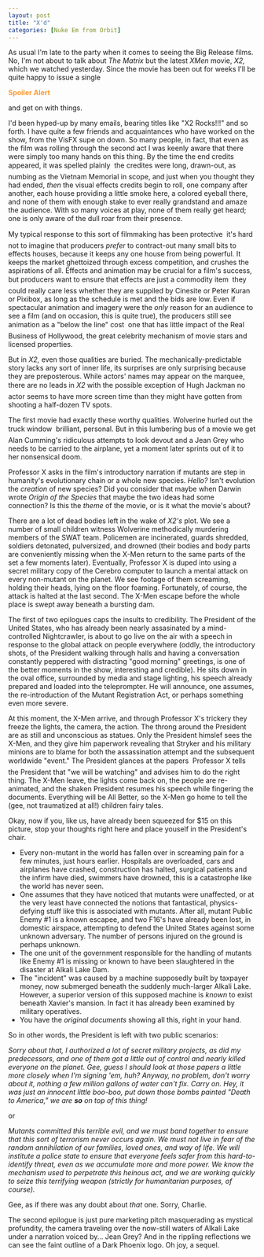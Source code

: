 ```yaml
---
layout: post
title: "X'd"
categories: [Nuke Em from Orbit]
---
```

As usual I'm late to the party when it comes to seeing the Big Release films. No, I'm not about to talk about <i>The Matrix</i> but the latest <i>XMen</i> movie, <i>X2,</i> which we watched yesterday. Since the movie has been out for weeks I'll be quite happy to issue a single

<font color="#ff9933"><b>Spoiler Alert</b></font>

and get on with things.

I'd been hyped-up by many emails, bearing titles like "X2 Rocks!!!" and so forth. I have quite a few friends and acquaintances who have worked on the show, from the VisFX supe on down. So many people, in fact, that even as the film was rolling through the second act I was keenly aware that there were simply too many hands on this thing. By the time the end credits appeared, it was spelled plainly &#151; the credites were long, drawn-out, as numbing as the Vietnam Memorial in scope, and just when you thought they had ended, <i>then</i> the visual effects credits begin to roll, one company after another, each house providing a little smoke here, a colored eyeball there, and none of them with enough stake to ever really grandstand and amaze the audience. With so many voices at play, none of them really get heard; one is only aware of the dull roar from their presence.

My typical response to this sort of filmmaking has been protective &#151; it's hard not to imagine that producers <i>prefer</i> to contract-out many small bits to effects houses, because it keeps any one house from being powerful. It keeps the market ghettoized through excess competition, and crushes the aspirations of all. Effects and animation may be crucial for a film's success, but producers want to ensure that effects are just a commodity item &#151; they could really care less whether they are suppiled by Cinesite or Peter Kuran or Pixibox, as long as the schedule is met and the bids are low. Even if spectacular animation and imagery were the <i>only</i> reason for an audience to see a film (and on occasion, this is quite true), the producers still see animation as a "below the line" cost &#151; one that has little impact of the Real Business of Hollywood, the great celebrity mechanism of movie stars and licensed properties.

But in <i>X2,</i> even those qualities are buried. The mechanically-predictable story lacks any sort of inner life, its surprises are only surprising because they are preposterous. While actors' names may appear on the marquee, there are no leads in <i>X2</i> &#151; with the possible exception of Hugh Jackman no actor seems to have more screen time than they might have gotten from shooting a half-dozen TV spots.

The first movie had exactly these worthy qualities. Wolverine hurled out the truck window &#151; brilliant, personal. But in this lumbering bus of a movie we get Alan Cumming's ridiculous attempts to look devout and a Jean Grey who needs to be carried to the airplane, yet a moment later sprints out of it to her nonsensical doom.

Professor X asks in the film's introductory narration if mutants are step in humanity's evolutionary chain or a whole new species. <i>Hello?</i> Isn't evolution the <i>creation</i> of new species? Did you consider that maybe when Darwin wrote <i>Origin of the Species</i> that maybe the two ideas had some connection? Is this the <i>theme</i> of the movie, or is it what the movie's about?

There are a lot of dead bodies left in the wake of <i>X2's</i> plot. We see a number of small children witness Wolverine methodically murdering members of the SWAT team. Policemen are incinerated, guards shredded, soldiers detonated, pulversized, and drowned (their bodies and body parts are conveniently missing when the X-Men return to the same parts of the set a few moments later). Eventually, Professor X is duped into using a secret military copy of the Cerebro computer to launch a mental attack on every non-mutant on the planet. We see footage of them screaming, holding their heads, lying on the floor foaming. Fortunately, of course, the attack is halted at the last second. The X-Men escape before the whole place is swept away beneath a bursting dam.

The first of two epilogues caps the insults to credibility. The President of the United States, who has already been nearly assasinated by a mind-controlled Nightcrawler, is about to go live on the air with a speech in response to the global attack on people everywhere (oddly, the introductory shots, of the President walking through halls and having a conversation constantly peppered with distracting "good morning" greetings, is one of the better moments in the show, interesting and credible). He sits down in the oval office, surrounded by media and stage lighting, his speech already prepared and loaded into the teleprompter. He will announce, one assumes, the re-introduction of the Mutant Registration Act, or perhaps something even more severe.

At this moment, the X-Men arrive, and through Professor X's trickery they freeze the lights, the camera, the action. The throng around the President are as still and unconscious as statues. Only the President himslef sees the X-Men, and they give him paperwork revealing that Stryker and his military minions are to blame for both the assassination attempt and the subsequent worldwide "event." The President glances at the papers &#151; Professor X tells the President that "we will be watching" and advises him to do the right thing. The X-Men leave, the lights come back on, the people are re-animated, and the shaken President resumes his speech while fingering the documents. Everything will be All Better, so the X-Men go home to tell the (gee, not traumatized at all!) children fairy tales.

Okay, now if you, like us, have already been squeezed for $15 on this picture, stop your thoughts right here and place youself in the President's chair.

<ul><li>Every non-mutant in the world has fallen over in screaming pain for a few minutes, just hours earlier. Hospitals are overloaded, cars and airplanes have crashed, construction has halted, surgical patients and the infirm have died, swimmers have drowned, this is a catastrophe like the world has never seen.</li><li>One assumes that they have noticed that mutants were unaffected, or at the very least have connected the notions that fantastical, physics-defying stuff like this is associated with mutants. After all, mutant Public Enemy #1 is a known escapee, and two F16's have already been lost, in domestic airspace, attempting to defend the United States against some unknown adversary. The number of persons injured on the ground is perhaps unknown.</li><li>The one unit of the government responsible for the handling of mutants like Enemy #1 is missing or known to have been slaughtered in the disaster at Alkali Lake Dam.</li><li>The "incident" was caused by a machine supposedly built by taxpayer money, now submerged beneath the suddenly much-larger Alkali Lake. However, a superior version of this supposed machine is <i>known</i> to exist beneath Xavier's mansion. In fact it has already been examined by military operatives.</li><li>You have the <i>original documents</i> showing all this, right in your hand.</li></ul>

So in other words, the President is left with two public scenarios:

<i>Sorry about that, I authorized a lot of secret military projects, as did my predecessors, and one of them got a little out of control and nearly killed everyone on the planet. Gee, guess I should look at those papers a little more closely when I'm signing 'em, huh? Anyway, no problem, don't worry about it, nothing a few million gallons of water can't fix. Carry on. Hey, it was just an innocent little boo-boo, put down those bombs painted "Death to America," we are <b>so</b> on top of this thing!</i>

or

<i>Mutants committed this terrible evil, and we must band together to ensure that this sort of terrorism never occurs again. We must not live in fear of the random annihilation of our families, loved ones, and way of life. We will institute a police state to ensure that everyone feels safer from this hard-to-identify threat, even as we accumulate more and more power. We know the mechanism used to perpetrate this heinous act, and we are working quickly to seize this terrifying weapon (strictly for humanitarian purposes, of course).</i>

Gee, as if there was any doubt about <i>that</i> one. Sorry, Charlie.

The second epilogue is just pure marketing pitch masquerading as mystical profundity, the camera traveling over the now-still waters of Alkali Lake under a narration voiced by... Jean Grey? And in the rippling reflections we can see the faint outline of a Dark Phoenix logo. Oh joy, a sequel.

<!--more-->

